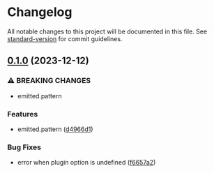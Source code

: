 # Changelog

All notable changes to this project will be documented in this file. See [standard-version](https://github.com/conventional-changelog/standard-version) for commit guidelines.

## [0.1.0](https://github.com/d0orHyeok/sitemap-generator-webpack-plugin/compare/v0.0.0...v0.1.0) (2023-12-12)

### ⚠ BREAKING CHANGES

- emitted.pattern

### Features

- emitted.pattern ([d4966d1](https://github.com/d0orHyeok/sitemap-generator-webpack-plugin/commit/d4966d17784b873ccb4e41815f356cca4210f1bd))

### Bug Fixes

- error when plugin option is undefined ([f6657a2](https://github.com/d0orHyeok/sitemap-generator-webpack-plugin/commit/f6657a2668a80b331ea2442131945957eae5fa22))
